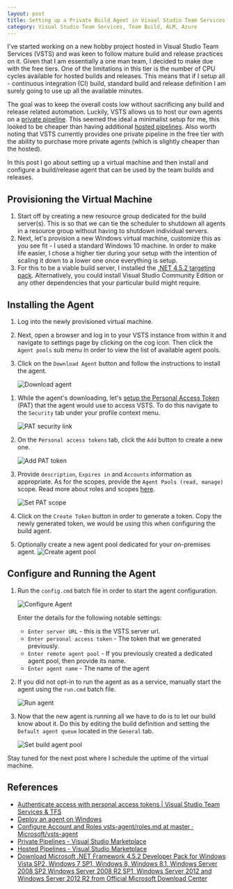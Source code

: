 ```yaml
---
layout: post
title: Setting up a Private Build Agent in Visual Studio Team Services
category: Visual Studio Team Services, Team Build, ALM, Azure
---
```

I've started working on a new hobby project hosted in Visual Studio Team Services (VSTS) and was keen to follow mature build and release practices on it. Given that I am essentially a one man team, I decided to make due with the free tiers. One of the limitations in this tier is the number of CPU cycles available for hosted builds and releases. This means that if I setup all - continuous integration (CI) build, standard build and release definition I am surely going to use up all the available minutes.

The goal was to keep the overall costs low without sacrificing any build and release related automation. Luckily, VSTS allows us to host our own agents on a [private pipeline](https://marketplace.visualstudio.com/items?itemName=ms.build-release-private-pipelines). This seemed the ideal a minimalist setup for me, this looked to be cheaper than having additional [hosted pipelines](https://marketplace.visualstudio.com/items?itemName=ms.build-release-hosted-pipelines). Also worth noting that VSTS currently provides one private pipeline in the free tier with the ability to purchase more private agents (which is slightly cheaper than the hosted).

In this post I go about setting up a virtual machine and then install and configure a build/release agent that can be used by the team builds and releases. 

## Provisioning the Virtual Machine

1. Start off by creating a new resource group dedicated for the build server(s). This is so that we can tie the scheduler to shutdown all agents in a resource group without having to shutdown individual servers.
2. Next, let's provision a new Windows virtual machine, customize this as you see fit - I used a standard Windows 10 machine. In order to make life easier, I chose a higher tier during your setup with the intention of scaling it down to a lower one once everything is setup.
3. For this to be a viable build server, I installed the [.NET 4.5.2 targeting pack](http://www.microsoft.com/en-us/download/details.aspx?id=42637). Alternatively, you could install Visual Studio Community Edition or any other dependencies that your particular build might require.

## Installing the Agent

1. Log into the newly provisioned virtual machine.
1. Next, open a browser and log in to your VSTS instance from within it and navigate to settings page by clicking on the cog icon. Then click the `Agent pools` sub menu in order to view the list of available agent pools.
1. Click on the `Download Agent` button and follow the instructions to install the agent.

	![Download agent](/images/posts/VstsOnPremAgent/10_DownloadAgent.png)
<!--excerpt-->
1. While the agent's downloading, let's [setup the Personal Access Token](https://www.visualstudio.com/en-us/docs/setup-admin/team-services/use-personal-access-tokens-to-authenticate) (PAT) that the agent would use to access VSTS. To do this navigate to the `Security` tab under your profile context menu.

	![PAT security link](/images/posts/VstsOnPremAgent/20_PatSecurity.png)

1. On the `Personal access tokens` tab, click the `Add` button to create a new one.

	![Add PAT token](/images/posts/VstsOnPremAgent/30_AddPatToken.png)

1. Provide `description`, `Expires in` and `Accounts` information as appropriate. As for the scopes, provide the `Agent Pools (read, manage)` scope. Read more about roles and scopes [here](https://github.com/Microsoft/vsts-agent/blob/master/docs/start/roles.md).

	![Set PAT scope](/images/posts/VstsOnPremAgent/40_PatScope.png)

1. Click on the `Create Token` button in order to generate a token. Copy the newly generated token, we would be using this when configuring the build agent.

1. Optionally create a new agent pool dedicated for your on-premises agent. 
	![Create agent pool](/images/posts/VstsOnPremAgent/50_CreateAgentPool.png)

## Configure and Running the Agent

1. Run the `config.cmd` batch file in order to start the agent configuration. 

	![Configure Agent](/images/posts/VstsOnPremAgent/70_ConfigAgent2.png)

	Enter the details for the following notable settings:

	- `Enter server URL` - this is the VSTS server url.
	- `Enter personal access token` - The token that we generated previously.
	- `Enter remote agent pool` - If you previously created a dedicated agent pool, then provide its name.
	- `Enter agent name` - The name of the agent


1. If you did not opt-in to run the agent as as a service, manually start the agent using the `run.cmd` batch file.

	![Run agent](/images/posts/VstsOnPremAgent/90_RunAgent.png)

1. Now that the new agent is running all we have to do is to let our build know about it. Do this by editing the build definition and setting the `Default agent queue` located in the `General` tab.

	![Set build agent pool](/images/posts/VstsOnPremAgent/80_SetAgentPoolBuild.png)

Stay tuned for the next post where I schedule the uptime of the virtual machine.

## References

- [Authenticate access with personal access tokens | Visual Studio Team Services & TFS](https://www.visualstudio.com/en-us/docs/setup-admin/team-services/use-personal-access-tokens-to-authenticate)
- [Deploy an agent on Windows](https://www.visualstudio.com/en-us/docs/build/admin/agents/v2-windows)
- [Configure Account and Roles vsts-agent/roles.md at master · Microsoft/vsts-agent](https://github.com/Microsoft/vsts-agent/blob/master/docs/start/roles.md)
- [Private Pipelines - Visual Studio Marketplace](https://marketplace.visualstudio.com/items?itemName=ms.build-release-private-pipelines)
- [Hosted Pipelines - Visual Studio Marketplace](https://marketplace.visualstudio.com/items?itemName=ms.build-release-hosted-pipelines)
- [Download Microsoft .NET Framework 4.5.2 Developer Pack for Windows Vista SP2, Windows 7 SP1, Windows 8, Windows 8.1, Windows Server 2008 SP2 Windows Server 2008 R2 SP1, Windows Server 2012 and Windows Server 2012 R2 from Official Microsoft Download Center](http://www.microsoft.com/en-us/download/details.aspx?id=42637)